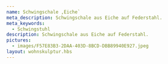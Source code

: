 ```yaml
---
name: Schwingschale ,Eiche`
meta_description: Schwingschale aus Eiche auf Federstahl.
meta_keywords:
  - Schwingstuhl
description: Schwingschale aus Eiche auf Federstahl.
pictures:
  - images/F57E83B3-2DAA-403D-8BCD-DBB89940E927.jpeg
layout: wohnskulptur.hbs
---
```

